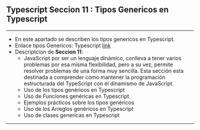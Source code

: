 ## Typescript Seccion 11 : Tipos Genericos en Typescript
---
*   En este apartado se describen los tipos genericos en Typescript.
*   Enlace tipos Genericos: Typescript [link](https://www.typescriptlang.org/docs/handbook/2/generics.html)
*    Descriptcion de **Seccion 11**:
     *    JavaScript por ser un lenguaje dinámico, conlleva a tener varios problemas por esa misma flexibilidad, pero a su vez, permite resolver problemas de una forma muy sencilla. Esta sección esta destinada a comprender como mantener la programación estructurada del TypeScript con el dinamismo de JavaScript.
     *   Uso de los tipos genéricos en Typescript
     *   Uso de Funciones genéricas en Typescript
     *   Ejemplos prácticos sobre los tipos genéricos
     *   Uso de los Arreglos genéricos en Typescript
     *   Uso de clases genericas en Typescript

---